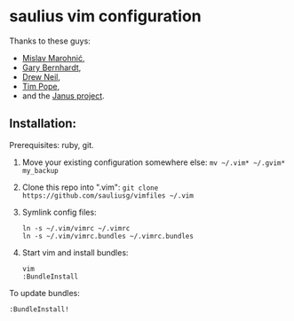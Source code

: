 saulius vim configuration
=========================

Thanks to these guys:

* [Mislav Marohnić](http://mislav.uniqpath.com),
* [Gary Bernhardt](http://destroyallsoftware.com),
* [Drew Neil](http://vimcasts.org),
* [Tim Pope](http://tbaggery.com),
* and the [Janus project](https://github.com/carlhuda/janus).

## Installation:

Prerequisites: ruby, git.

1. Move your existing configuration somewhere else:
   `mv ~/.vim* ~/.gvim* my_backup`
2. Clone this repo into ".vim":
   `git clone https://github.com/sauliusg/vimfiles ~/.vim`
3. Symlink config files:

    ````
    ln -s ~/.vim/vimrc ~/.vimrc
    ln -s ~/.vim/vimrc.bundles ~/.vimrc.bundles
    ````

4. Start vim and install bundles:

    ````
    vim
    :BundleInstall
    ````

To update bundles:

````
:BundleInstall!
````
